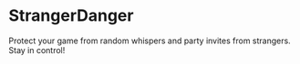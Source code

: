 # StrangerDanger
Protect your game from random whispers and party invites from strangers. Stay in control!
